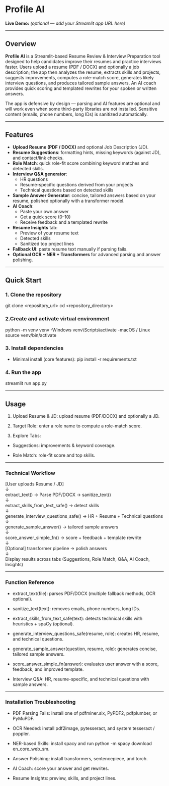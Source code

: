 # Profile AI 
**Live Demo:** _(optional — add your Streamlit app URL here)_  

---

## Overview  

**Profile AI** is a Streamlit-based Resume Review & Interview Preparation tool designed to help candidates improve their resumes and practice interviews faster. Users upload a resume (PDF / DOCX) and optionally a job description; the app then analyzes the resume, extracts skills and projects, suggests improvements, computes a role-match score, generates likely interview questions, and produces tailored sample answers. An AI coach provides quick scoring and templated rewrites for your spoken or written answers.  

The app is defensive by design — parsing and AI features are optional and will work even when some third-party libraries are not installed. Sensitive content (emails, phone numbers, long IDs) is sanitized automatically.  

---

## Features  

- **Upload Resume (PDF / DOCX)** and optional Job Description (JD).  
- **Resume Suggestions**: formatting hints, missing keywords (against JD), and contact/link checks.  
- **Role Match**: quick role-fit score combining keyword matches and detected skills.  
- **Interview Q&A generator**:  
  - HR questions  
  - Resume-specific questions derived from your projects  
  - Technical questions based on detected skills  
- **Sample Answer Generator**: concise, tailored answers based on your resume, polished optionally with a transformer model.  
- **AI Coach**:  
  - Paste your own answer  
  - Get a quick score (0–10)  
  - Receive feedback and a templated rewrite  
- **Resume Insights** tab:  
  - Preview of your resume text  
  - Detected skills  
  - Sanitized top project lines  
- **Fallback UI**: paste resume text manually if parsing fails.  
- **Optional OCR + NER + Transformers** for advanced parsing and answer polishing.  

---

## Quick Start  

### 1. Clone the repository  
git clone <repository_url>
cd <repository_directory>

### 2.Create and activate virtual environment
python -m venv venv
-Windows
venv\Scripts\activate
-macOS / Linux
source venv/bin/activate

### 3. Install dependencies
- Minimal install (core features):
pip install -r requirements.txt

### 4. Run the app
streamlit run app.py

---

## Usage

1. Upload Resume & JD: upload resume (PDF/DOCX) and optionally a JD.

2. Target Role: enter a role name to compute a role-match score.

3. Explore Tabs:

- Suggestions: improvements & keyword coverage.

- Role Match: role-fit score and top skills.

---

### Technical Workflow

[User uploads Resume / JD]  
     ↓  
extract_text() → Parse PDF/DOCX → sanitize_text()  
     ↓  
extract_skills_from_text_safe() → detect skills  
     ↓  
generate_interview_questions_safe() → HR + Resume + Technical questions  
     ↓  
generate_sample_answer() → tailored sample answers  
     ↓  
score_answer_simple_fn() → score + feedback + template rewrite  
     ↓  
[Optional] transformer pipeline → polish answers  
     ↓  
Display results across tabs (Suggestions, Role Match, Q&A, AI Coach, Insights)  

---

### Function Reference

- extract_text(file): parses PDF/DOCX (multiple fallback methods, OCR optional).

- sanitize_text(text): removes emails, phone numbers, long IDs.

- extract_skills_from_text_safe(text): detects technical skills with heuristics + spaCy (optional).

- generate_interview_questions_safe(resume, role): creates HR, resume, and technical questions.

- generate_sample_answer(question, resume, role): generates concise, tailored sample answers.

- score_answer_simple_fn(answer): evaluates user answer with a score, feedback, and improved template.

- Interview Q&A: HR, resume-specific, and technical questions with sample answers.

---

### Installation Troubleshooting

- PDF Parsing Fails: install one of pdfminer.six, PyPDF2, pdfplumber, or PyMuPDF.
- OCR Needed: install pdf2image, pytesseract, and system tesseract / poppler.
- NER-based Skills: install spacy and run python -m spacy download en_core_web_sm.
- Answer Polishing: install transformers, sentencepiece, and torch.



- AI Coach: score your answer and get rewrites.

- Resume Insights: preview, skills, and project lines.
